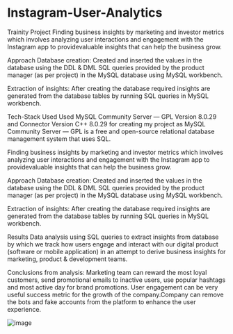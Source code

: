 # Instagram-User-Analytics
 Trainity Project
Finding business insights by marketing and investor metrics which involves analyzing
user interactions and engagement with the Instagram app to providevaluable insights 
that can help the business grow.

Approach
Database creation: Created and inserted the values in the database using the DDL & DML SQL 
queries provided by the product manager (as per project) in the MySQL database using MySQL workbench.

Extraction of insights: 
After creating the database required insights are generated from the database tables by running SQL 
queries in MySQL workbench.

Tech-Stack Used
Used MySQL Community Server — GPL Version 8.0.29 and Connector Version C++ 8.0.29 for creating my
project as MySQL Community Server — GPL is a free and open-source relational database management 
system that uses SQL.

Finding business insights by marketing and investor metrics which involves analyzing
user interactions and engagement with the Instagram app to providevaluable insights 
that can help the business grow.

Approach
Database creation: Created and inserted the values in the database using the DDL & DML SQL 
queries provided by the product manager (as per project) in the MySQL database using MySQL workbench.

Extraction of insights: 
After creating the database required insights are generated from the database tables by running SQL 
queries in MySQL workbench.

Results
Data analysis using SQL queries to extract insights from database by which we track how users engage and 
interact with our digital product (software or mobile application) in an attempt to derive business insights 
for marketing, product & development teams.

Conclusions from analysis:
Marketing team can reward the most loyal customers, send promotional emails to inactive users, use popular 
hashtags and most active day for brand promotions. User engagement can be very useful success metric for 
the growth of the company.Company can remove the bots and fake accounts from the platform to enhance the user 
experience.

![image](https://github.com/user-attachments/assets/24e326c2-c7f2-4d54-8e19-8a0cb8f0af7d)


